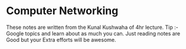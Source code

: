 # Computer Networking
These notes are written from the Kunal Kushwaha of 4hr lecture. 
Tip :- Google topics and learn about as much you can. Just reading notes are Good but your Extra efforts will be awesome.
